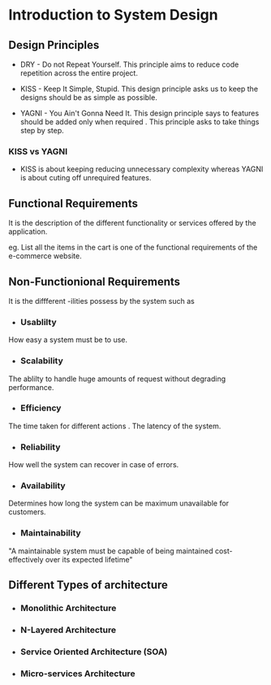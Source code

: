 # Introduction   to System Design

## Design Principles
* DRY - Do not Repeat Yourself. This principle aims to reduce code repetition across the entire project.

* KISS - Keep It Simple, Stupid. This design principle asks us to keep the designs should be as simple as possible.

* YAGNI - You Ain't Gonna Need It. This design principle says to features should be added only when required . This principle asks to take things step by step.

### KISS vs YAGNI
* KISS is about keeping reducing unnecessary complexity whereas YAGNI is about cuting off unrequired features.

## Functional Requirements

It is the description of the different functionality or services offered by the application.

eg. List all the items in the cart  is one of the functional requirements of the e-commerce website.

## Non-Functionional Requirements

It is the diffferent -ilities possess by the system such as 

* ### Usablilty
 How easy a system must be to use.

* ### Scalability
The ablilty to handle huge amounts of request without degrading performance.

* ### Efficiency
The time taken for different actions . The latency of the system.

* ### Reliability
How well the system can recover in case of errors.

* ### Availability
Determines how long the system can be maximum unavailable for customers.

* ### Maintainability
"A maintainable system must be capable of being maintained cost-effectively over its expected lifetime"

## Different Types of architecture 

* ### Monolithic Architecture

* ### N-Layered Architecture

* ### Service Oriented Architecture (SOA)

* ### Micro-services Architecture